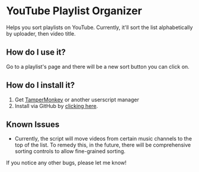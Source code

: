 # YouTube Playlist Organizer

Helps you sort playlists on YouTube. Currently, it'll sort the list alphabetically by uploader, then video title.

## How do I use it?

Go to a playlist's page and there will be a new sort button you can click on.

## How do I install it?

1. Get [TamperMonkey](https://tampermonkey.net/) or another userscript manager
2. Install via GitHub by [clicking here](https://raw.githubusercontent.com/skoshy/YouTubePlaylistOrganizer/master/userscript.user.js).

## Known Issues

- Currently, the script will move videos from certain music channels to the top of the list. To remedy this, in the future, there will be comprehensive sorting controls to allow fine-grained sorting.

If you notice any other bugs, please let me know!